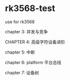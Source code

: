 # rk3568-test

use for rk3568

chapter 3: 并发与竞争

CHAPTER 4: 高级字符设备进阶

chapter 5: 中断

chapter 6: platform 平台总线

chapter 7: 设备树
